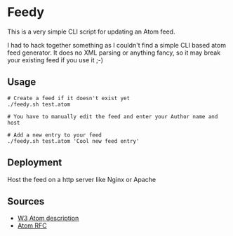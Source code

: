 # Feedy
This is a very simple CLI script for updating an Atom feed.

I had to hack together something as I couldn't find a simple CLI based atom feed generator.
It does no XML parsing or anything fancy, so it may break your existing feed if you use it ;-)

## Usage
    # Create a feed if it doesn't exist yet
    ./feedy.sh test.atom

    # You have to manually edit the feed and enter your Author name and host

    # Add a new entry to your feed
    ./feedy.sh test.atom 'Cool new feed entry'

## Deployment
Host the feed on a http server like Nginx or Apache

## Sources
- [W3 Atom description](https://validator.w3.org/feed/docs/atom.html)
- [Atom RFC](https://www.rfc-editor.org/rfc/rfc4287)
